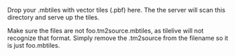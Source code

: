Drop your .mbtiles with vector tiles (.pbf) here.
The the server will scan this directory and serve up the tiles.

Make sure the files are not foo.tm2source.mbtiles, as tilelive will not recognize that format. Simply remove the .tm2source from the filename so it is just foo.mbtiles.



